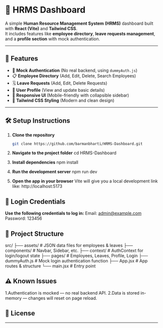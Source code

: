 # 🏢 HRMS Dashboard

A simple **Human Resource Management System (HRMS)** dashboard built with **React (Vite)** and **Tailwind CSS**.  
It includes features like **employee directory**, **leave requests management**, and a **profile section** with mock authentication.

---

## 🚀 Features

- 🔐 **Mock Authentication** (No real backend, using `dummyAuth.js`)
- 📋 **Employee Directory** (Add, Edit, Delete, Search Employees)
- 🗓 **Leave Requests** (Add, Edit, Delete Requests)
- 🙍 **User Profile** (View and update basic details)
- 📱 **Responsive UI** (Mobile-friendly with collapsible sidebar)
- 🎨 **Tailwind CSS Styling** (Modern and clean design)

---

## 🛠 Setup Instructions

1. **Clone the repository**
   ```bash
   git clone https://github.com/barmanbharti/HRMS-Dashboard.git

2. **Navigate to the project folder**
   cd HRMS-Dashboard
   
3. **Install dependencies**
    npm install
   
4. **Run the development server**
    npm run dev

5. **Open the app in your browser**
    Vite will give you a local development link like:
    http://localhost:5173


## 🔑 Login Credentials
 **Use the following credentials to log in:**
   Email: admin@example.com
   Password: 123456


## 📂 Project Structure
 src/
 ├── assets/           # JSON data files for employees & leaves
 ├── components/       # Navbar, Sidebar, etc.
 ├── context/          # AuthContext for login/logout state
 ├── pages/            # Employees, Leaves, Profile, Login
 ├── dummyAuth.js      # Mock login authentication function
 ├── App.jsx           # App routes & structure
 └── main.jsx          # Entry point


## ⚠️ Known Issues
  1.Authentication is mocked — no real backend API.
  2.Data is stored in-memory — changes will reset on page reload.

## 📜 License
   
---




